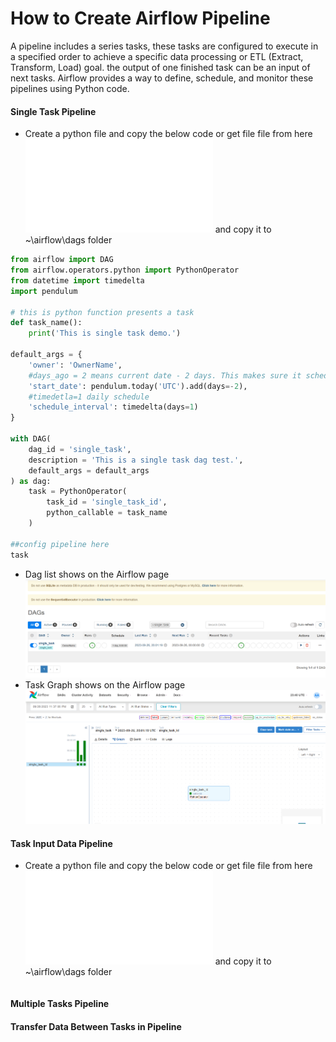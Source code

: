 # How to Create Airflow Pipeline
A pipeline includes a series tasks, these tasks are configured to execute in a specified order to achieve a specific data processing or ETL (Extract, Transform, Load) goal. the output of one finished task can be an input of next tasks. Airflow provides a way to define, schedule, and monitor these pipelines using Python code.
#### Single Task Pipeline
* Create a python file and copy the below code or get file file from here ![code](/airflow_pipeline/single_task.py) and copy it to ~\airflow\dags folder
```python
from airflow import DAG
from airflow.operators.python import PythonOperator
from datetime import timedelta
import pendulum

# this is python function presents a task
def task_name():
    print('This is single task demo.')
    
default_args = {
    'owner': 'OwnerName',
    #days_ago = 2 means current date - 2 days. This makes sure it schedule correctly to current day
    'start_date': pendulum.today('UTC').add(days=-2),
    #timedetla=1 daily schedule
    'schedule_interval': timedelta(days=1)
}

with DAG(
    dag_id = 'single_task',
    description = 'This is a single task dag test.',
    default_args = default_args
) as dag:
    task = PythonOperator(
        task_id = 'single_task_id',
        python_callable = task_name
    )

##config pipeline here
task
```
* Dag list shows on the Airflow page
![Dags](/assets/images/single_task_dag.png)
* Task Graph shows on the Airflow page
![Dags](/assets/images/single_task.png)
#### Task Input Data Pipeline
* Create a python file and copy the below code or get file file from here ![code](/airflow_pipeline/single_task_with_input_data.py) and copy it to ~\airflow\dags folder
```python

```
#### Multiple Tasks Pipeline

#### Transfer Data Between Tasks in Pipeline

